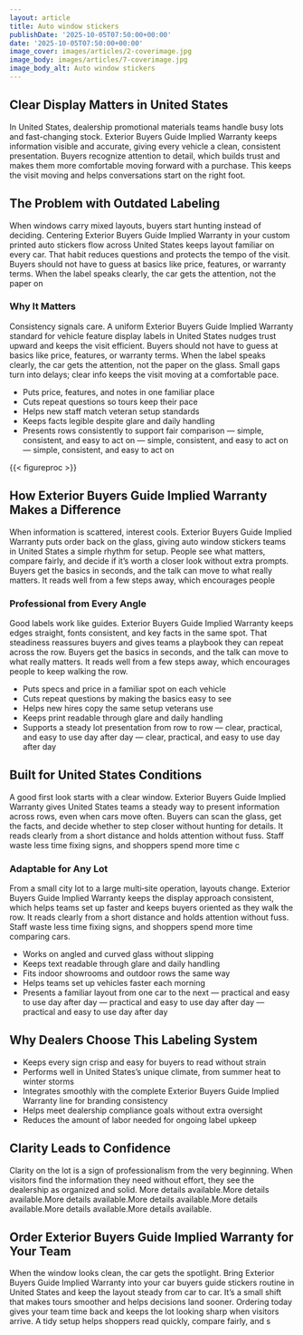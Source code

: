 ```yaml
---
layout: article
title: Auto window stickers
publishDate: '2025-10-05T07:50:00+00:00'
date: '2025-10-05T07:50:00+00:00'
image_cover: images/articles/2-coverimage.jpg
image_body: images/articles/7-coverimage.jpg
image_body_alt: Auto window stickers
---
```



## Clear Display Matters in United States
In United States, dealership promotional materials teams handle busy lots and fast-changing stock. Exterior Buyers Guide Implied Warranty keeps information visible and accurate, giving every vehicle a clean, consistent presentation. Buyers recognize attention to detail, which builds trust and makes them more comfortable moving forward with a purchase. This keeps the visit moving and helps conversations start on the right foot.

## The Problem with Outdated Labeling
When windows carry mixed layouts, buyers start hunting instead of deciding. Centering Exterior Buyers Guide Implied Warranty in your custom printed auto stickers flow across United States keeps layout familiar on every car. That habit reduces questions and protects the tempo of the visit. Buyers should not have to guess at basics like price, features, or warranty terms. When the label speaks clearly, the car gets the attention, not the paper on

### Why It Matters
Consistency signals care. A uniform Exterior Buyers Guide Implied Warranty standard for vehicle feature display labels in United States nudges trust upward and keeps the visit efficient. Buyers should not have to guess at basics like price, features, or warranty terms. When the label speaks clearly, the car gets the attention, not the paper on the glass. Small gaps turn into delays; clear info keeps the visit moving at a comfortable pace.

- Puts price, features, and notes in one familiar place
- Cuts repeat questions so tours keep their pace
- Helps new staff match veteran setup standards
- Keeps facts legible despite glare and daily handling
- Presents rows consistently to support fair comparison — simple, consistent, and easy to act on — simple, consistent, and easy to act on — simple, consistent, and easy to act on

{{< figureproc >}}

## How Exterior Buyers Guide Implied Warranty Makes a Difference
When information is scattered, interest cools. Exterior Buyers Guide Implied Warranty puts order back on the glass, giving auto window stickers teams in United States a simple rhythm for setup. People see what matters, compare fairly, and decide if it’s worth a closer look without extra prompts.  Buyers get the basics in seconds, and the talk can move to what really matters.  It reads well from a few steps away, which encourages people

### Professional from Every Angle
Good labels work like guides. Exterior Buyers Guide Implied Warranty keeps edges straight, fonts consistent, and key facts in the same spot. That steadiness reassures buyers and gives teams a playbook they can repeat across the row.  Buyers get the basics in seconds, and the talk can move to what really matters.  It reads well from a few steps away, which encourages people to keep walking the row.

- Puts specs and price in a familiar spot on each vehicle
- Cuts repeat questions by making the basics easy to see
- Helps new hires copy the same setup veterans use
- Keeps print readable through glare and daily handling
- Supports a steady lot presentation from row to row — clear, practical, and easy to use day after day — clear, practical, and easy to use day after day

## Built for United States Conditions
A good first look starts with a clear window. Exterior Buyers Guide Implied Warranty gives United States teams a steady way to present information across rows, even when cars move often. Buyers can scan the glass, get the facts, and decide whether to step closer without hunting for details. It reads clearly from a short distance and holds attention without fuss. Staff waste less time fixing signs, and shoppers spend more time c

### Adaptable for Any Lot
From a small city lot to a large multi‑site operation, layouts change. Exterior Buyers Guide Implied Warranty keeps the display approach consistent, which helps teams set up faster and keeps buyers oriented as they walk the row. It reads clearly from a short distance and holds attention without fuss. Staff waste less time fixing signs, and shoppers spend more time comparing cars.

- Works on angled and curved glass without slipping
- Keeps text readable through glare and daily handling
- Fits indoor showrooms and outdoor rows the same way
- Helps teams set up vehicles faster each morning
- Presents a familiar layout from one car to the next — practical and easy to use day after day — practical and easy to use day after day — practical and easy to use day after day

## Why Dealers Choose This Labeling System
- Keeps every sign crisp and easy for buyers to read without strain
- Performs well in United States’s unique climate, from summer heat to winter storms
- Integrates smoothly with the complete Exterior Buyers Guide Implied Warranty line for branding consistency
- Helps meet dealership compliance goals without extra oversight
- Reduces the amount of labor needed for ongoing label upkeep

## Clarity Leads to Confidence
Clarity on the lot is a sign of professionalism from the very beginning. When visitors find the information they need without effort, they see the dealership as organized and solid. More details available.More details available.More details available.More details available.More details available.More details available.More details available.

## Order Exterior Buyers Guide Implied Warranty for Your Team
When the window looks clean, the car gets the spotlight. Bring Exterior Buyers Guide Implied Warranty into your car buyers guide stickers routine in United States and keep the layout steady from car to car. It’s a small shift that makes tours smoother and helps decisions land sooner.  Ordering today gives your team time back and keeps the lot looking sharp when visitors arrive.  A tidy setup helps shoppers read quickly, compare fairly, and s

